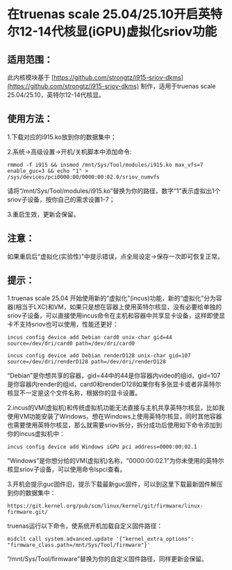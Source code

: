 # 在truenas scale 25.04/25.10开启英特尔12-14代核显(iGPU)虚拟化sriov功能


## 适用范围：

此内核模块基于
[https://github.com/strongtz/i915-sriov-dkms](https://github.com/strongtz/i915-sriov-dkms)
制作，适用于truenas scale 25.04/25.10，英特尔12-14代核显。

## 使用方法：

1.下载对应的i915.ko放到你的数据集中；

2.系统→高级设置→开机/关机脚本中添加命令:

```
rmmod -f i915 && insmod /mnt/Sys/Tool/modules/i915.ko max_vfs=7 enable_guc=3 && echo "1" > /sys/devices/pci0000:00/0000:00:02.0/sriov_numvfs
```

请将“/mnt/Sys/Tool/modules/i915.ko”替换为你的路径，数字“1”表示虚拟出1个sriov子设备，按你自己的需求设置1-7；

3.重启生效，更新会保留。


## 注意：

如果重启后“虚拟化(实验性)”中提示错误，点全局设定→保存一次即可恢复正常。


## 提示：

1.truenas scale 25.04 开始使用新的“虚拟化”(incus)功能，新的“虚拟化”分为容器(相当于LXC)和VM，如果只是想在容器上使用英特尔核显，没有必要给单独的sriov子设备，可以直接使用incus命令在主机和容器中共享显卡设备，这样即使显卡不支持sriov也可以使用，性能还更好：
```
incus config device add Debian card0 unix-char gid=44 source=/dev/dri/card0 path=/dev/dri/card0
```
```
incus config device add Debian renderD128 unix-char gid=107 source=/dev/dri/renderD128 path=/dev/dri/renderD128
```
“Debian”是你想共享的容器，gid=44中的44是你容器内video的组id，gid=107是你容器内render的组id，card0和renderD128如果你有多张显卡或者非英特尔核显不一定是这个文件名称，根据你的显卡设置。

2.incus的VM(虚拟机)和传统虚拟机功能无法直接与主机共享英特尔核显，比如我使用VM功能安装了Windows，想在Windows上使用英特尔核显，同时其他容器也需要使用英特尔核显，那么就需要sriov拆分，拆分成功后使用如下命令添加到你的incus虚拟机中：
```
incus config device add Windows iGPU pci address=0000:00:02.1
```
“Windows”是你想分给的VM(虚拟机)名称，“0000:00:02.1”为你未使用的英特尔核显sriov子设备，可以使用命令lspci查看。

3.开机会提示guc固件旧，提示下载最新guc固件，可以到这里下载最新固件解压到你的数据集中：
```
https://git.kernel.org/pub/scm/linux/kernel/git/firmware/linux-firmware.git/
```
truenas运行以下命令，使系统开机加载自定义固件路径：
```
midclt call system.advanced.update '{"kernel_extra_options": "firmware_class.path=/mnt/Sys/Tool/firmware"}'
```
“/mnt/Sys/Tool/firmware”替换为你的自定义固件路径，同样更新会保留。


